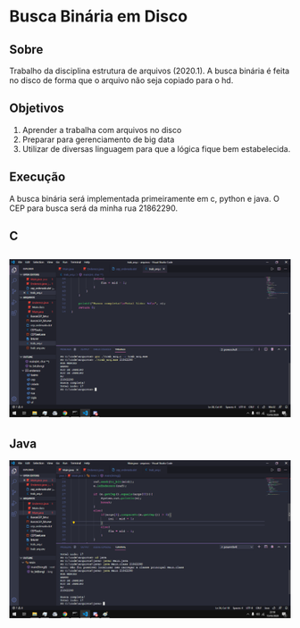# Busca Binária em Disco
## Sobre
Trabalho da disciplina estrutura de arquivos (2020.1).
A busca binária é feita no disco de forma que o arquivo não seja copiado para o hd.
## Objetivos
 1. Aprender a trabalha com arquivos no disco
 2. Preparar para gerenciamento de big data
 3. Utilizar de diversas linguagem para que a lógica fique bem estabelecida.
## Execução 
A busca binária será implementada primeiramente em c, python e java. O CEP para busca será da minha rua 21862290.
## C
![enter image description here](https://raw.githubusercontent.com/cassiofb-dev/bcc/master/arquivos/trabalho-busca-cep/c/bangu_c.png)
-
## Java
![enter image description here](https://raw.githubusercontent.com/cassiofb-dev/bcc/master/arquivos/trabalho-busca-cep/java/bangu_java.png)
